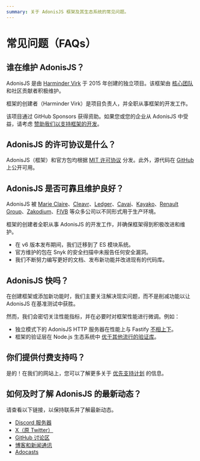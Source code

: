```yaml
---
summary: 关于 AdonisJS 框架及其生态系统的常见问题。
---
```


# 常见问题（FAQs）

## 谁在维护 AdonisJS？

AdonisJS 是由 [Harminder Virk](https://twitter.com/AmanVirk1) 于 2015 年创建的独立项目。该框架由 [核心团队](https://github.com/orgs/adonisjs/people) 和社区贡献者积极维护。

框架的创建者（Harminder Virk）是项目负责人，并全职从事框架的开发工作。

该项目通过 GitHub Sponsors 获得资助。如果您或您的企业从 AdonisJS 中受益，请考虑 [赞助我们以支持框架的开发](https://github.com/sponsors/thetutlage)。

## AdonisJS 的许可协议是什么？

AdonisJS（框架）和官方包均根据 [MIT 许可协议](https://opensource.org/license/mit/) 分发。此外，源代码在 [GitHub](https://github.com/adonisjs) 上公开可用。

## AdonisJS 是否可靠且维护良好？

AdonisJS 被 [Marie Claire](https://www.marieclaire.com/)、[Cleavr](https://cleavr.io)、[Ledger](https://www.ledger.com/)、[Cavai](https://cavai.com)、[Kayako](https://kayako.com)、[Renault Group](https://www.renaultgroup.com/en/)、[Zakodium](https://www.zakodium.com/)、[FIVB](https://www.fivb.com) 等众多公司以不同形式用于生产环境。

框架的创建者全职从事 AdonisJS 的开发工作，并确保框架得到积极改进和维护。

- 在 v6 版本发布期间，我们迁移到了 ES 模块系统。
- 官方维护的包在 Snyk 的安全扫描中未报告任何安全漏洞。
- 我们不断努力编写更好的文档、发布新功能并改进现有的代码库。

## AdonisJS 快吗？

在创建框架或添加新功能时，我们主要关注解决现实问题，而不是削减功能以让 AdonisJS 在基准测试中获胜。

然而，我们会密切关注性能指标，并在必要时对框架性能进行微调。例如：

- 独立模式下的 AdonisJS HTTP 服务器在性能上与 Fastify [不相上下](https://github.com/adonisjs/http-server/blob/main/benchmarks.md)。
- 框架的验证层在 Node.js 生态系统中 [优于其他流行的验证库](https://github.com/vinejs/vine/blob/main/benchmarks.md)。

## 你们提供付费支持吗？
是的！在我们的网站上，您可以了解更多关于 [优先支持计划](https://adonisjs.com/support_program) 的信息。

## 如何及时了解 AdonisJS 的最新动态？
请查看以下链接，以保持联系并了解最新动态。

- [Discord 服务器](https://discord.gg/vDcEjq6)
- [X（原 Twitter）](https://twitter.com/adonisframework)
- [GitHub 讨论区](https://github.com/orgs/adonisjs/discussions)
- [博客和新闻通讯](https://adonisjs.com/blog?referrer=adonisjs_docs_faq)
- [Adocasts](https://adocasts.com/?referrer=adonisjs_docs_faq)

